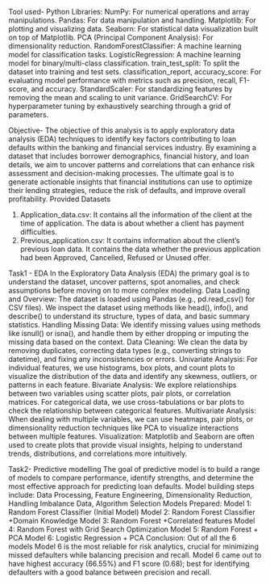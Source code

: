 Tool used- Python
Libraries:
NumPy: For numerical operations and array manipulations.
Pandas: For data manipulation and handling.
Matplotlib: For plotting and visualizing data.
Seaborn: For statistical data visualization built on top of Matplotlib.
PCA (Principal Component Analysis): For dimensionality reduction.
RandomForestClassifier: A machine learning model for classification tasks.
LogisticRegression: A machine learning model for binary/multi-class classification.
train_test_split: To split the dataset into training and test sets.
classification_report, accuracy_score: For evaluating model performance with metrics such as precision, recall, F1-score, and accuracy.
StandardScaler: For standardizing features by removing the mean and scaling to unit variance.
GridSearchCV: For hyperparameter tuning by exhaustively searching through a grid of parameters.

Objective- The objective of this analysis is to apply exploratory data analysis (EDA) techniques to identify key factors contributing to loan defaults within the banking and financial services industry. By examining a dataset that includes borrower demographics, financial history, and loan details, we aim to uncover patterns and correlations that can enhance risk assessment and decision-making processes. The ultimate goal is to generate actionable insights that financial institutions can use to optimize their lending strategies, reduce the risk of defaults, and improve overall profitability.
Provided Datasets
1. Application_data.csv: It contains all the information of the client at the time of application. The data is about whether a client has payment difficulties.
2. Previous_application.csv: It contains information about the client’s previous loan data. It contains the data whether the previous application had been Approved, Cancelled, Refused or Unused offer.

Task1 - EDA 
In the Exploratory Data Analysis (EDA) the primary goal is to understand the dataset, uncover patterns, spot anomalies, and check assumptions before moving on to more complex modeling. 
Data Loading and Overview:
The dataset is loaded using Pandas (e.g., pd.read_csv() for CSV files). We inspect the dataset using methods like head(), info(), and describe() to understand its structure, types of data, and basic summary statistics.
Handling Missing Data:
We identify missing values using methods like isnull() or isna(), and handle them by either dropping or imputing the missing data based on the context.
Data Cleaning:
We clean the data by removing duplicates, correcting data types (e.g., converting strings to datetime), and fixing any inconsistencies or errors.
Univariate Analysis:
For individual features, we use histograms, box plots, and count plots to visualize the distribution of the data and identify any skewness, outliers, or patterns in each feature.
Bivariate Analysis:
We explore relationships between two variables using scatter plots, pair plots, or correlation matrices. For categorical data, we use cross-tabulations or bar plots to check the relationship between categorical features.
Multivariate Analysis:
When dealing with multiple variables, we can use heatmaps, pair plots, or dimensionality reduction techniques like PCA to visualize interactions between multiple features.
Visualization:
Matplotlib and Seaborn are often used to create plots that provide visual insights, helping to understand trends, distributions, and correlations more intuitively.

Task2- Predictive modelling
The goal of predictive model is to build a range of models to compare performance, identify strengths, and determine the most effective approach for predicting loan defaults.
Model building steps include: Data Processing, Feature Engineering, Dimensionality Reduction, Handling Imbalance Data, Algorithm Selection
Models Prepared:
Model 1: Random Forest Classifier (Initial Model)
Model 2: Random Forest Classifier +Domain Knowledge
Model 3: Random Forest +Correlated features
Model 4: Random Forest with Grid Search Optimization
Model 5: Random Forest + PCA
Model 6: Logistic Regression + PCA
Conclusion:
Out of all the 6 models Model 6 is the most reliable for risk analytics, crucial for minimizing missed defaulters while balancing precision and recall.
Model 6 came out to have highest accuracy (66.55%) and F1 score (0.68); best for identifying defaulters with a good balance between precision and recall.




